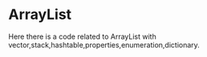 # ArrayList
Here there is a code related to ArrayList with vector,stack,hashtable,properties,enumeration,dictionary.
